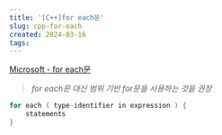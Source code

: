 ```yaml
---
title: '[C++]for each문'
slug: cpp-for-each
created: 2024-03-16
tags:
---
```


[Microsoft - for each문](https://learn.microsoft.com/ko-kr/cpp/dotnet/for-each-in?view=msvc-170)

> _for each문 대신 범위 기반 for문을 사용하는 것을 권장_

```cpp
for each ( type-identifier in expression ) {
	statements
}
```

